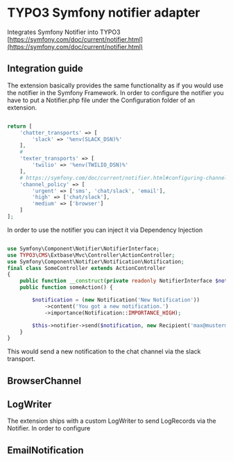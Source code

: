 # TYPO3 Symfony notifier adapter
Integrates Symfony Notifier into TYPO3
[https://symfony.com/doc/current/notifier.html](https://symfony.com/doc/current/notifier.html)

## Integration guide
The extension basically provides the same functionality as if you would use the notifier in the Symfony Framework.
In order to configure the notifier you have to put a Notifier.php file under the Configuration folder of an extension.

```php

return [
    'chatter_transports' => [
        'slack' => '%env(SLACK_DSN)%'
    ],
    #
    'texter_transports' => [
        'twilio' => '%env(TWILIO_DSN)%'
    ],
    # https://symfony.com/doc/current/notifier.html#configuring-channel-policies
    'channel_policy' => [
        'urgent' => ['sms', 'chat/slack', 'email'],
        'high' => ['chat/slack'],
        'medium' => ['browser']
    ]
];

```

In order to use the notifier you can inject it via Dependency Injection

```php

use Symfony\Component\Notifier\NotifierInterface;
use TYPO3\CMS\Extbase\Mvc\Controller\ActionController;
use Symfony\Component\Notifier\Notification\Notification;
final class SomeController extends ActionController
{
    public function __construct(private readonly NotifierInterface $notifier) {}
    public function someAction() {

        $notification = (new Notification('New Notification'))
            ->content('You got a new notification.')
            ->importance(Notification::IMPORTANCE_HIGH);

        $this->notifier->send($notification, new Recipient('max@mustermann.com'));
    }
}
```

This would send a new notification to the chat channel via the slack transport.

## BrowserChannel

## LogWriter
The extension ships with a custom LogWriter to send LogRecords via the Notifier.
In order to configure


## EmailNotification
